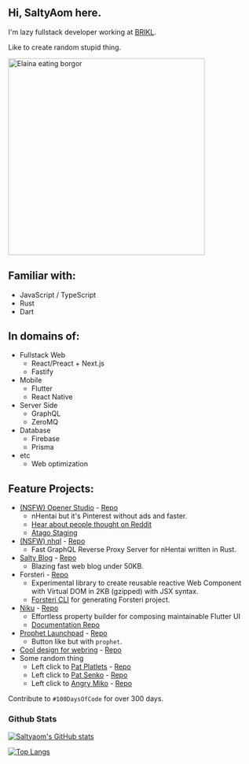 ## Hi, SaltyAom here.

I'm lazy fullstack developer working at [BRIKL](https://www.brikl.com/).

Like to create random stupid thing.

<img width=400 src="https://user-images.githubusercontent.com/35027979/133552450-0dd6e24e-6c80-4658-be9b-72fd8308efbd.png" alt="Elaina eating borgor" />

## Familiar with:
- JavaScript / TypeScript
- Rust
- Dart

## In domains of:
- Fullstack Web
  - React/Preact + Next.js
  - Fastify
- Mobile
  - Flutter
  - React Native
- Server Side
  - GraphQL
  - ZeroMQ
- Database
  - Firebase
  - Prisma
- etc
  - Web optimization

## Feature Projects:
- [(NSFW) Opener Studio](https://opener.studio/) - [Repo](https://github.com/SaltyAom/opener-studio)
  - nHentai but it's Pinterest without ads and faster.
  - [Hear about people thought on Reddit](https://www.reddit.com/r/nhentai/comments/j9qf9m/i_made_nhentai_but_its_pinterest/)
  - [Atago Staging](https://atago.opener.studio)
- [(NSFW) nhql](https://api.opener.studio/graphiql) - [Repo](https://github.com/SaltyAom/nhql)
  - Fast GraphQL Reverse Proxy Server for nHentai written in Rust.
- [Salty Blog](https://blog.saltyaom.com) - [Repo](https://github.com/SaltyAom/salty-blog)
  - Blazing fast web blog under 50KB.
- Forsteri - [Repo](https://github.com/SaltyAom/forsteri)
  - Experimental library to create reusable reactive Web Component with Virtual DOM in 2KB (gzipped) with JSX syntax.
  - [Forsteri CLI](https://github.com/saltyAom/forsteri-cli) for generating Forsteri project.
- [Niku](https://niku.saltyaom.com) - [Repo](https://github.com/SaltyAom/niku)
  - Effortless property builder for composing maintainable Flutter UI
  - [Documentation Repo](https://github.com/saltyAom/niku-docs)
- [Prophet Launchpad](http://prophet-launchpad.netlify.app/) - [Repo](https://github.com/SaltyAom/prophet-launchpad)
  - Button like but with `prophet`.
- [Cool design for webring](https://ouroboros-ring.netlify.app) - [Repo](https://github.com/saltyAom/saltyaom-webring)
- Some random thing
  - Left click to [Pat Platlets](https://platelets.netlify.app/) - [Repo](https://github.com/saltyAom/platelets)
  - Left click to [Pat Senko](http://pat-senko.netlify.app/) - [Repo](https://github.com/saltyAom/pat-senko)
  - Left click to [Angry Miko](https://angry-miko.netlify.app/) - [Repo](https://github.com/saltyAom/miko)

Contribute to `#100DaysOfCode` for over 300 days.

### Github Stats
[![Saltyaom's GitHub stats](https://github-readme-stats.vercel.app/api?username=saltyaom&theme=default)](https://github.com/anuraghazra/github-readme-stats)

[![Top Langs](https://github-readme-stats.vercel.app/api/top-langs/?username=saltyaom&layout=compact&theme=default)](https://github.com/anuraghazra/github-readme-stats)
